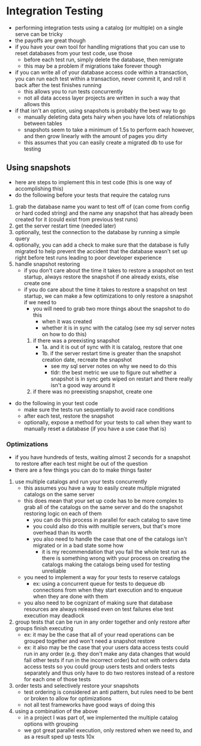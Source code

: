 # Integration Testing

- performing integration tests using a catalog (or multiple) on a single serve can be tricky
- the payoffs are great though
- if you have your own tool for handling migrations that you can use to reset databases from your test code, use those
  - before each test run, simply delete the database, then remigrate
  - this may be a problem if migrations take forever though
- if you can write all of your database access code within a transaction, you can run each test within a transaction, never commit it, and roll it back after the test finishes running
  - this allows you to run tests concurrently
  - not all data access layer projects are written in such a way that allows this
- if that isn't an option, using snapshots is probably the best way to go
  - manually deleting data gets hairy when you have lots of relationships between tables
  - snapshots seem to take a minimum of 1.5s to perform each however, and then grow linearly with the amount of pages you dirty
  - this assumes that you can easily create a migrated db to use for testing

## Using snapshots
- here are steps to implement this in test code (this is one way of accomplishing this)
- do the following before your tests that require the catalog runs
1. grab the database name you want to test off of (can come from config or hard coded string) and the name any snapshot that has already been created for it (could exist from previous test runs)
2. get the server restart time (needed later)
3. optionally, test the connection to the database by running a simple query
4. optionally, you can add a check to make sure that the database is fully migrated to help prevent the accident that the database wasn't set up right before test runs leading to poor developer experience
5. handle snapshot restoring
   - if you don't care about the time it takes to restore a snapshot on test startup, always restore the snapshot if one already exists, else create one
   - if you do care about the time it takes to restore a snapshot on test startup, we can make a few optimizations to only restore a snapshot if we need to
     - you will need to grab two more things about the snapshot to do this
       - when it was created
       - whether it is in sync with the catalog (see my sql server notes on how to do this)
     1. if there was a preexisting snapshot
        - 1a. and it is out of sync with it is catalog, restore that one
        - 1b. if the server restart time is greater than the snapshot creation date, recreate the snapshot
          - see my sql server notes on why we need to do this
          - tldr: the best metric we use to figure out whether a snapshot is in sync gets wiped on restart and there really isn't a good way around it
     2. if there was no preexisting snapshot, create one
- do the following in your test code
  - make sure the tests run sequentially to avoid race conditions
  - after each test, restore the snapshot
  - optionally, expose a method for your tests to call when they want to manually reset a database (if you have a use case that is)

### Optimizations
- if you have hundreds of tests, waiting almost 2 seconds for a snapshot to restore after each test might be out of the question
- there are a few things you can do to make things faster
1. use multiple catalogs and run your tests concurrently
   - this assumes you have a way to easily create multiple migrated catalogs on the same server
   - this does mean that your set up code has to be more complex to grab all of the catalogs on the same server and do the snapshot restoring logic on each of them
     - you can do this process in parallel for each catalog to save time
     - you could also do this with multiple servers, but that's more overhead than its worth
     - you also need to handle the case that one of the catalogs isn't migrated or in a bad state some how
       - it is my recommendation that you fail the whole test run as there is something wrong with your process on creating the catalogs making the catalogs being used for testing unreliable
   - you need to implement a way for your tests to reserve catalogs
     - ex: using a concurrent queue for tests to dequeue db connections from when they start execution and to enqueue when they are done with them
   - you also need to be cognizant of making sure that database resources are always released even on test failures else test execution may deadlock
2. group tests that can be run in any order together and only restore after groups finish executing
   - ex: it may be the case that all of your read operations can be grouped together and won't need a snapshot restore
   - ex: it also may be the case that your users data access tests could run in any order (e.g. they don't make any data changes that would fail other tests if run in the incorrect order) but not with orders data access tests so you could group users tests and orders tests separately and thus only have to do two restores instead of a restore for each one of those tests
3. order tests and selectively restore your snapshots
   - test ordering is considered an anti pattern, but rules need to be bent or broken to allow for optimizations
   - not all test frameworks have good ways of doing this
4. using a combination of the above
   - in a project I was part of, we implemented the multiple catalog options with grouping
   - we got great parallel execution, only restored when we need to, and as a result sped up tests 10x